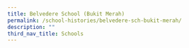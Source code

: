 ```yaml
---
title: Belvedere School (Bukit Merah)
permalink: /school-histories/belvedere-sch-bukit-merah/
description: ""
third_nav_title: Schools
---
```


